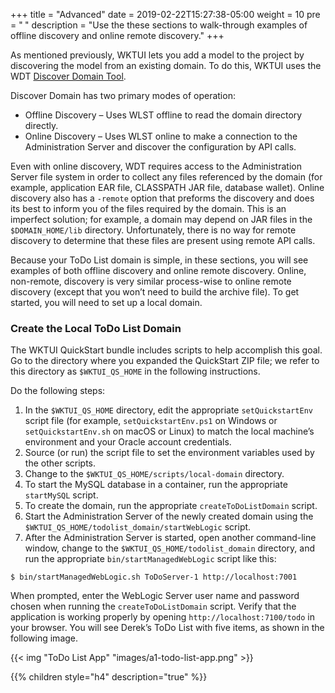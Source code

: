 +++
title = "Advanced"
date = 2019-02-22T15:27:38-05:00
weight = 10
pre = "<b> </b>"
description = "Use the these sections to walk-through examples of offline discovery and online remote discovery."
+++

As mentioned previously, WKTUI lets you add a model to the project by discovering the model from an existing domain.  To do this, WKTUI uses the WDT [Discover Domain Tool](https://oracle.github.io/weblogic-deploy-tooling/userguide/tools/discover/).  

Discover Domain has two primary modes of operation:

- Offline Discovery – Uses WLST offline to read the domain directory directly.
- Online Discovery – Uses WLST online to make a connection to the Administration Server and discover the configuration by API calls.

Even with online discovery, WDT requires access to the Administration Server file system in order to collect any files referenced by the domain (for example, application EAR file, CLASSPATH JAR file, database wallet).  Online discovery also has a `-remote` option that preforms the discovery and does its best to inform you of the files required by the domain.  This is an imperfect solution; for example, a domain may depend on JAR files in the `$DOMAIN_HOME/lib` directory.  Unfortunately, there is no way for remote discovery to determine that these files are present using remote API calls.

Because your ToDo List domain is simple, in these sections, you will see examples of both offline discovery and online remote discovery.  Online, non-remote, discovery is very similar process-wise to online remote discovery (except that you won’t need to build the archive file).  To get started, you will need to set up a local domain.

### Create the Local ToDo List Domain

The WKTUI QuickStart bundle includes scripts to help accomplish this goal.  Go to the directory where you expanded the QuickStart ZIP file; we refer to this directory as `$WKTUI_QS_HOME` in the following instructions.  

Do the following steps:
1.	In the `$WKTUI_QS_HOME` directory, edit the appropriate `setQuickstartEnv` script file (for example, `setQuickstartEnv.ps1` on Windows or `setQuickstartEnv.sh` on macOS or Linux) to match the local machine’s environment and your Oracle account credentials.
2.	Source (or run) the script file to set the environment variables used by the other scripts.
3.	Change to the `$WKTUI_QS_HOME/scripts/local-domain` directory.
4.	To start the MySQL database in a container, run the appropriate `startMySQL` script.
5.	To create the domain, run the appropriate `createToDoListDomain` script.
6.	Start the Administration Server of the newly created domain using the `$WKTUI_QS_HOME/todolist_domain/startWebLogic` script.
7.  After the Administration Server is started, open another command-line window, change to the `$WKTUI_QS_HOME/todolist_domain` directory, and run the appropriate `bin/startManagedWebLogic` script like this:
```
$ bin/startManagedWebLogic.sh ToDoServer-1 http://localhost:7001
```
When prompted, enter the WebLogic Server user name and password chosen when running the `createToDoListDomain` script.
Verify that the application is working properly by opening `http://localhost:7100/todo` in your browser.  You will see Derek’s ToDo List with five items, as shown in the following image.

{{< img "ToDo List App" "images/a1-todo-list-app.png" >}}

{{% children style="h4" description="true" %}}
